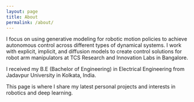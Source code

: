 ```yaml
---
layout: page
title: About
permalink: /about/
---
```


I focus on using generative modeling for robotic motion policies to achieve autonomous control across different types of dynamical systems. I work with explicit, implicit, and diffusion models to create control solutions for robot arm manipulators at TCS Research and Innovation Labs in Bangalore. 



I received my B.E (Bachelor of Engineering) in Electrical Engineering from Jadavpur University in Kolkata, India.


This page is where I share my latest personal projects and interests in robotics and deep learning.






